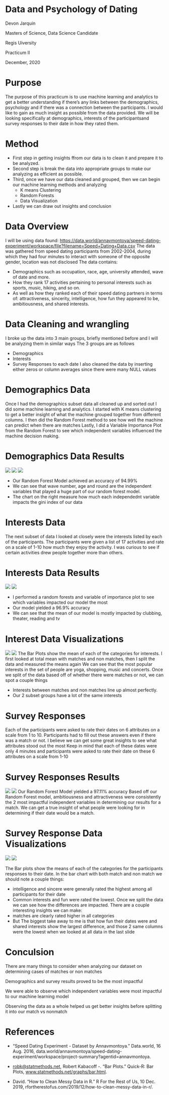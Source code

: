 # Data and Psychology of Dating

Devon Jarquin

Masters of Science, Data Science Candidate 

Regis Uiversity 

Practicum II 

December, 2020 

# Purpose

The purpose of this practicum is to use machine learning and analytics to get a better understanding if there’s any links between the demographics, psychology and if there was a connection between the participants.
I would like to gain as much insight as possible from the data provided. We will be looking specifically at demographics, interests of the participantsand survey responses to their date in how they rated them.

# Method

- First step in getting insights ffrom our data is to clean it and prepare it to be analyzed.
- Second step is break the data into appropriate groups to make our analyzing as efficient as possible. 
- Third, once we have our data cleaned and grouped, then we can begin our machine learning methods and analyzing
  - K means Clustering
  - Random Forests
  - Data Visualization 
- Lastly we can draw out insights and conclusion 

# Data Overview
I will be using data found: https://data.world/annavmontoya/speed-dating-experiment/workspace/file?filename=Speed+Dating+Data.csv
The data was gathered from speed dating participants from 2002-2004, during which they had four minutes to interact with someone of the opposite gender, location was not disclosed 
The data contains:
  - Demographics such as occupation, race, age, university attended, wave of date and more. 
  - How they rank 17 activities pertaining to personal interests such as sports, music, hiking, and so on. 
  - As well as how they ranked each of their speed dating partners in terms of: attractiveness, sincerity, intelligence, how fun they appeared to be, ambitiousness, and shared interests.
 
 # Data Cleaning and wrangling 
I broke up the data into 3 main groups, briefly mentioned before and I will be analyzing them in similar ways
The 3 groups are as follows
  - Demographics
  - Interests 
  - Survey Responses to each date
I also cleaned the data by inserting either zeros or column averages since there were many NULL values

# Demographics Data

Once I had the demographics subset data all cleaned up and sorted out I did some machine learning and analytics.
I started with K means clustering to get a better insight of what the machine grouped together from different columns.
I then did the Random Forest method to see how well the machine can predict when there are matches
Lastly, I did a Variable Importance Plot from the Random Forest to see which independent variables influenced the machine decision making.

# Demographics Data Results

![](https://github.com/djarquin92/practicumII/blob/main/WSS_Plot.png)
![](https://github.com/djarquin92/practicumII/blob/main/Kmeans_clustering.png)
![](https://github.com/djarquin92/practicumII/blob/main/Random_forest_1.png)

- Our Random Forest Model achieved an accuracy of 94.99%
- We can see that wave number, age and round are the independent variables that played a huge part of our random forest model.
- The chart on the right measure how much each independednt variable impacts the gini index of our data

# Interests Data

The next subset of data I looked at closely were the interests listed by each of the participants.
The participants were given a list of 17 activities and rate on a scale of 1-10 how much they enjoy the activity.
I was curious to see if certain activities drew people together more than others.

# Interests Data Results

![](https://github.com/djarquin92/practicumII/blob/main/Random_forest_2_interests.png)
![](https://github.com/djarquin92/practicumII/blob/main/Var_imp_1.png)
- I performed a random forests and variable of importance plot to see which variables impacted our model the most
- Our model yielded a 96.9% accuracy
- We can see that the mean of our model is mostly impacted by clubbing, theater, reading and tv

# Interest Data Visualizations 

![](https://github.com/djarquin92/practicumII/blob/main/barplot_1_total_interests.png)
![](https://github.com/djarquin92/practicumII/blob/main/Barplot_2_interests.PNG)
The Bar Plots show the mean of each of the categories for interests. 
I first looked at total mean with matches and non matches, then I split the data and measured the means again
We can see that the most popular interests in the set of people are yoga, shopping, music and concerts.
Once we split of the data based off of whether there were matches or not, we can spot a couple things
  - Interests between matches and non matches line up almost perfectly. 
  - Our 2 subset groups have a lot of the same interests 

# Survey Responses 

Each of the participants were asked to rate their dates on 6 attributes on a scale from 1 to 10.
Participants had to fill out these answers even if there was a match or not.
I believe we can get some great insights to see what attributes stood out the most
Keep in mind that each of these dates were only 4 minutes and participants were asked to rate their date on these 6 attributes on a  scale from 1-10

# Survey Responses Results

![](https://github.com/djarquin92/practicumII/blob/main/random_forest_3_survey_reponses.png)
![](https://github.com/djarquin92/practicumII/blob/main/Var_imp_3_survey_responses.png)
Our Random Forest Model yielded a 97.11% accuracy
Based off our Random Forest model, ambitiousness and attractiveness were consistently the 2 most impactful independent variables in determining our results for a match.
We can get a true insight of what people were looking for in determining if their date would be a match.

# Survey Response Data Visualizations 
![](https://github.com/djarquin92/practicumII/blob/main/barplot_3_survey_responses.png)
![](https://github.com/djarquin92/practicumII/blob/main/barplot_4_survey_responses.PNG)

The Bar plots show the means of each of the categories for the participants responses to their date.
In the bar chart with both match and non match we should note a couple things:
  - intelligence and sincere were generally rated the highest among all participants for their date
  - Common interests and fun were rated the lowest.
Once we split the data we can see how the differences are impacted.
There are a couple interesting insights we can make:
  - matches are clearly rated higher in all categories
  - But The biggest take away to me is that how fun their dates were and shared interests show the largest difference, and those 2 same columns were the lowest when we looked at all data in the last slide

# Conculsion

There are many things to consider when analyzing our dataset on determining cases of matches or non matches

Demographics and survey results proved to be the most impactful

We were able to observe which independent variables were most impactful to our machine learning model

Observing the data as a whole helped us get better insights before splitting it into our match vs nonmatch

# References

- “Speed Dating Experiment - Dataset by Annavmontoya.” Data.world, 16 Aug. 2016, data.world/annavmontoya/speed-dating-experiment/workspace/project-summary?agentid=annavmontoya. 

- robk@statmethods.net, Robert Kabacoff -. “Bar Plots.” Quick-R: Bar Plots, www.statmethods.net/graphs/bar.html. 

- David. “How to Clean Messy Data in R.” R For the Rest of Us, 10 Dec. 2019, rfortherestofus.com/2019/12/how-to-clean-messy-data-in-r/. 



